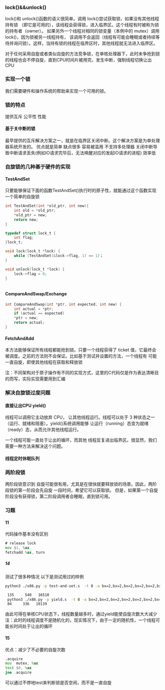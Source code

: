 ### lock()&&unlock()
lock()和 unlock()函数的语义很简单。调用 lock()尝试获取锁，如果没有其他线程持有锁 （即它是可用的），该线程会获得锁，进入临界区。这个线程有时被称为锁的持有者（owner）。 如果另外一个线程对相同的锁变量（本例中的 mutex）调用 lock()，因为锁被另一线程持有， 该调用不会返回（线程有可能会睡眠或者持续等待并询问锁）。这样，当持有锁的线程在临界区时，其他线程就无法进入临界区。

对于任何采用自旋或者类似自旋的方法竞争锁，在单核处理器下，此时未争抢到锁的线程也会不停自旋，直到CPU时间片被用完，发生中断，强制线程切换让出CPU

### 实现一个锁
我们需要硬件和操作系统的帮助来实现一个可用的锁。

### 锁的特点
提供互斥
公平性
性能

#### 基于关中断的锁
最早提供的互斥解决方案之一，就是在临界区关闭中断。这个解决方案是为单处理器系统开发的。
优点就是简单
缺点很多
容易被滥用
不支持多处理器
关闭中断导致中断请求丢失(例如IO请求完毕后，无法唤醒对应的发起IO请求的进程)
效率低

### 自旋锁的几种基于硬件的实现

#### TestAndSet
只要能够保证下面的函数TestAndSet()执行时的原子性，就能通过这个函数实现一个简单的自旋锁
```C
int TestAndSet(int *old_ptr, int new){
	int old = *old_ptr;
	*old_ptr = new;
	return new;
}

typedef struct lock_t { 
	int flag;
}lock_t;

void lock(lock_t *lock) {
	while (TestAndSet(&lock->flag, 1) == 1)；
}

void unlock(lock_t *lock) {
	lock->flag = 0;
}



```

#### CompareAndSwap/Exchange
```C
int CompareAndSwap(int *ptr, int expected, int new) {
	int actual = *ptr;
	if (actual == expected) 
	*ptr = new; 
	return actual; 
}
```


#### FetchAndAdd
本方法能够保证所有线程都能抢到锁。只要一个线程获得了 ticket 值，它最终会被调度。之前的方法则不会保证。比如基于测试并设置的方法，一个线程有 可能一直自旋，即使其他线程在获取和释放锁



注：不同架构对于原子操作有不同的实现方式，这里的C代码仅是作为表达清晰目的而写，实际实现需要用到汇编

### 解决自旋锁过度问题
#### 直接让出CPU yield()
线程可以调用它主动放弃 CPU， 让其他线程运行。线程可以处于 3 种状态之一（运行、就绪和阻塞）。yield()系统调用能够 让运行（running）态变为就绪（ready）态，从而允许其他线程运行。

一个线程可能一直处于让出的循环，而其他 线程反复进出临界区。很显然，我们需要一种方法来解决这个问题。


#### 线程定时休眠队列




### 两阶段锁

两阶段锁意识到 自旋可能很有用，尤其是在很快就要释放锁的场景。因此，两阶段锁的第一阶段会先自旋 一段时间，希望它可以获取锁。 但是，如果第一个自旋阶段没有获得锁，第二阶段调用者会睡眠，直到锁可用。

### 习题

#### 11
代码操作基本没有区别

```asm
# release lock
mov $1, %ax
fetchadd %ax, turn
```



##### 14
测试了很多种情况
以下是测试用过的样例
```sh
python3 ./x86.py -p test-and-set.s  -t 8 -a bx=2,bx=2,bx=2,bx=2,bx=2,bx=2,bx=2,bx=2 -i 5 | grep "xchg %ax, mutex"  | wc

 135     540   16510
 python3 ./x86.py -p yield.s  -t 8 -a bx=2,bx=2,bx=2,bx=2,bx=2,bx=2,bx=2,bx=2 -i 5 | grep "xchg %ax, mutex"  | wc 
 84     336   10139
```
由此可得在单核CPU状态下，线程数量越多时，通过yield能使自旋次数大大减少
注：此时的线程调度不是随机化的，现实情况下，由于一定的随机性，一个线程可能长时间处于让出的循环


#### 15
优点：减少了不必要的自旋次数
```asm
.acquire
mov  mutex, %ax
test $0, %ax
jne .acquire
```
可以通过不停地test来判断锁是否空闲，而不是一直自旋